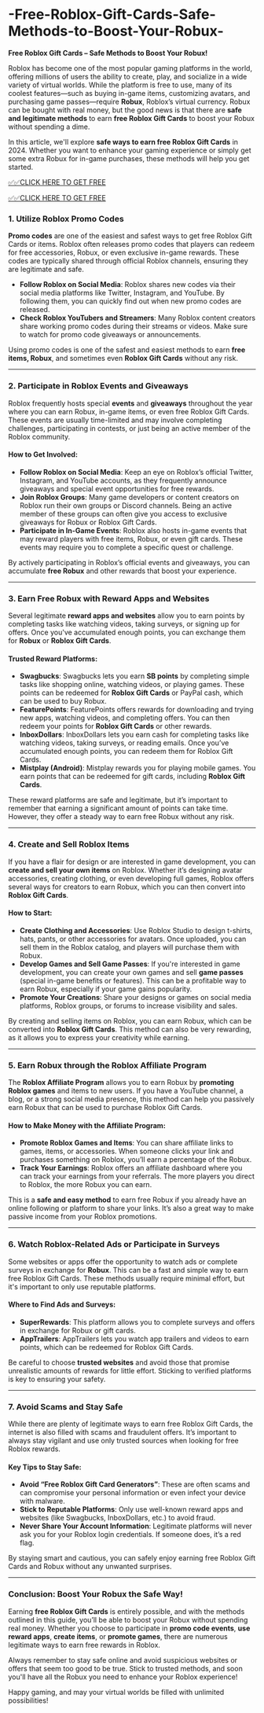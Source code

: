 # -Free-Roblox-Gift-Cards-Safe-Methods-to-Boost-Your-Robux-

**Free Roblox Gift Cards – Safe Methods to Boost Your Robux!**

Roblox has become one of the most popular gaming platforms in the world, offering millions of users the ability to create, play, and socialize in a wide variety of virtual worlds. While the platform is free to use, many of its coolest features—such as buying in-game items, customizing avatars, and purchasing game passes—require **Robux**, Roblox’s virtual currency. Robux can be bought with real money, but the good news is that there are **safe and legitimate methods** to earn **free Roblox Gift Cards** to boost your Robux without spending a dime.

In this article, we'll explore **safe ways to earn free Roblox Gift Cards** in 2024. Whether you want to enhance your gaming experience or simply get some extra Robux for in-game purchases, these methods will help you get started.

[✅✅CLICK HERE TO GET FREE](https://tinyurl.com/ycy7cnvj)

[✅✅CLICK HERE TO GET FREE](https://tinyurl.com/ycy7cnvj)

### 1. **Utilize Roblox Promo Codes**

**Promo codes** are one of the easiest and safest ways to get free Roblox Gift Cards or items. Roblox often releases promo codes that players can redeem for free accessories, Robux, or even exclusive in-game rewards. These codes are typically shared through official Roblox channels, ensuring they are legitimate and safe.

- **Follow Roblox on Social Media**: Roblox shares new codes via their social media platforms like Twitter, Instagram, and YouTube. By following them, you can quickly find out when new promo codes are released.
- **Check Roblox YouTubers and Streamers**: Many Roblox content creators share working promo codes during their streams or videos. Make sure to watch for promo code giveaways or announcements.

Using promo codes is one of the safest and easiest methods to earn **free items, Robux**, and sometimes even **Roblox Gift Cards** without any risk.

---

### 2. **Participate in Roblox Events and Giveaways**

Roblox frequently hosts special **events** and **giveaways** throughout the year where you can earn Robux, in-game items, or even free Roblox Gift Cards. These events are usually time-limited and may involve completing challenges, participating in contests, or just being an active member of the Roblox community.

#### How to Get Involved:
- **Follow Roblox on Social Media**: Keep an eye on Roblox’s official Twitter, Instagram, and YouTube accounts, as they frequently announce giveaways and special event opportunities for free rewards.
- **Join Roblox Groups**: Many game developers or content creators on Roblox run their own groups or Discord channels. Being an active member of these groups can often give you access to exclusive giveaways for Robux or Roblox Gift Cards.
- **Participate in In-Game Events**: Roblox also hosts in-game events that may reward players with free items, Robux, or even gift cards. These events may require you to complete a specific quest or challenge.

By actively participating in Roblox’s official events and giveaways, you can accumulate **free Robux** and other rewards that boost your experience.

---

### 3. **Earn Free Robux with Reward Apps and Websites**

Several legitimate **reward apps and websites** allow you to earn points by completing tasks like watching videos, taking surveys, or signing up for offers. Once you've accumulated enough points, you can exchange them for **Robux** or **Roblox Gift Cards**.

#### Trusted Reward Platforms:
- **Swagbucks**: Swagbucks lets you earn **SB points** by completing simple tasks like shopping online, watching videos, or playing games. These points can be redeemed for **Roblox Gift Cards** or PayPal cash, which can be used to buy Robux.
- **FeaturePoints**: FeaturePoints offers rewards for downloading and trying new apps, watching videos, and completing offers. You can then redeem your points for **Roblox Gift Cards** or other rewards.
- **InboxDollars**: InboxDollars lets you earn cash for completing tasks like watching videos, taking surveys, or reading emails. Once you’ve accumulated enough points, you can redeem them for Roblox Gift Cards.
- **Mistplay (Android)**: Mistplay rewards you for playing mobile games. You earn points that can be redeemed for gift cards, including **Roblox Gift Cards**.

These reward platforms are safe and legitimate, but it’s important to remember that earning a significant amount of points can take time. However, they offer a steady way to earn free Robux without any risk.

---

### 4. **Create and Sell Roblox Items**

If you have a flair for design or are interested in game development, you can **create and sell your own items** on Roblox. Whether it’s designing avatar accessories, creating clothing, or even developing full games, Roblox offers several ways for creators to earn Robux, which you can then convert into **Roblox Gift Cards**.

#### How to Start:
- **Create Clothing and Accessories**: Use Roblox Studio to design t-shirts, hats, pants, or other accessories for avatars. Once uploaded, you can sell them in the Roblox catalog, and players will purchase them with Robux.
- **Develop Games and Sell Game Passes**: If you're interested in game development, you can create your own games and sell **game passes** (special in-game benefits or features). This can be a profitable way to earn Robux, especially if your game gains popularity.
- **Promote Your Creations**: Share your designs or games on social media platforms, Roblox groups, or forums to increase visibility and sales.

By creating and selling items on Roblox, you can earn Robux, which can be converted into **Roblox Gift Cards**. This method can also be very rewarding, as it allows you to express your creativity while earning.

---

### 5. **Earn Robux through the Roblox Affiliate Program**

The **Roblox Affiliate Program** allows you to earn Robux by **promoting Roblox games** and items to new users. If you have a YouTube channel, a blog, or a strong social media presence, this method can help you passively earn Robux that can be used to purchase Roblox Gift Cards.

#### How to Make Money with the Affiliate Program:
- **Promote Roblox Games and Items**: You can share affiliate links to games, items, or accessories. When someone clicks your link and purchases something on Roblox, you’ll earn a percentage of the Robux.
- **Track Your Earnings**: Roblox offers an affiliate dashboard where you can track your earnings from your referrals. The more players you direct to Roblox, the more Robux you can earn.

This is a **safe and easy method** to earn free Robux if you already have an online following or platform to share your links. It’s also a great way to make passive income from your Roblox promotions.

---

### 6. **Watch Roblox-Related Ads or Participate in Surveys**

Some websites or apps offer the opportunity to watch ads or complete surveys in exchange for **Robux**. This can be a fast and simple way to earn free Roblox Gift Cards. These methods usually require minimal effort, but it's important to only use reputable platforms.

#### Where to Find Ads and Surveys:
- **SuperRewards**: This platform allows you to complete surveys and offers in exchange for Robux or gift cards.
- **AppTrailers**: AppTrailers lets you watch app trailers and videos to earn points, which can be redeemed for Roblox Gift Cards.

Be careful to choose **trusted websites** and avoid those that promise unrealistic amounts of rewards for little effort. Sticking to verified platforms is key to ensuring your safety.

---

### 7. **Avoid Scams and Stay Safe**

While there are plenty of legitimate ways to earn free Roblox Gift Cards, the internet is also filled with scams and fraudulent offers. It’s important to always stay vigilant and use only trusted sources when looking for free Roblox rewards.

#### Key Tips to Stay Safe:
- **Avoid “Free Roblox Gift Card Generators”**: These are often scams and can compromise your personal information or even infect your device with malware.
- **Stick to Reputable Platforms**: Only use well-known reward apps and websites (like Swagbucks, InboxDollars, etc.) to avoid fraud.
- **Never Share Your Account Information**: Legitimate platforms will never ask you for your Roblox login credentials. If someone does, it’s a red flag.

By staying smart and cautious, you can safely enjoy earning free Roblox Gift Cards and Robux without any unwanted surprises.

---

### Conclusion: Boost Your Robux the Safe Way!

Earning **free Roblox Gift Cards** is entirely possible, and with the methods outlined in this guide, you’ll be able to boost your Robux without spending real money. Whether you choose to participate in **promo code events**, **use reward apps**, **create items**, or **promote games**, there are numerous legitimate ways to earn free rewards in Roblox. 

Always remember to stay safe online and avoid suspicious websites or offers that seem too good to be true. Stick to trusted methods, and soon you'll have all the Robux you need to enhance your Roblox experience!

Happy gaming, and may your virtual worlds be filled with unlimited possibilities!
